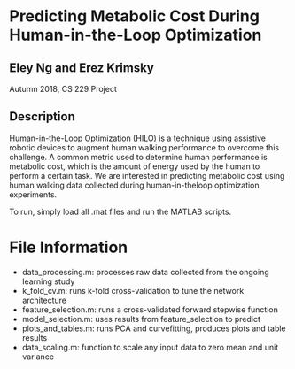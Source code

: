 # Predicting Metabolic Cost During Human-in-the-Loop Optimization
## Eley Ng and Erez Krimsky
Autumn 2018, CS 229 Project

## Description

Human-in-the-Loop Optimization (HILO) is a technique using assistive robotic
devices to augment human walking performance to overcome
this challenge. A common metric used to determine human
performance is metabolic cost, which is the amount of energy
used by the human to perform a certain task. We are interested in predicting metabolic
cost using human walking data collected during human-in-theloop
optimization experiments.

To run, simply load all .mat files and run the MATLAB scripts.

# File Information
- data_processing.m: processes raw data collected from the ongoing learning study
- k_fold_cv.m: runs k-fold cross-validation to tune the network architecture
- feature_selection.m: runs a cross-validated forward stepwise function
- model_selection.m: uses results from feature_selection to predict
- plots_and_tables.m: runs PCA and curvefitting, produces plots and table results
- data_scaling.m: function to scale any input data to zero mean and unit variance
